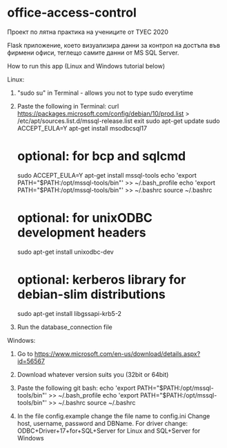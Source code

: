 # office-access-control
Проект по лятна практика на учениците от ТУЕС 2020

Flask приложение, което визуализира данни за контрол на достъпа във фирмени офиси, теглещо самите данни от MS SQL Server.

How to run this app (Linux and Windows tutorial below)

Linux:

1. "sudo su" in Terminal - allows you not to type sudo everytime

2. Paste the following in Terminal:
	curl https://packages.microsoft.com/config/debian/10/prod.list > /etc/apt/sources.list.d/mssql-release.list
	exit
	sudo apt-get update
	sudo ACCEPT_EULA=Y apt-get install msodbcsql17
	# optional: for bcp and sqlcmd
	sudo ACCEPT_EULA=Y apt-get install mssql-tools
	echo 'export PATH="$PATH:/opt/mssql-tools/bin"' >> ~/.bash_profile
	echo 'export PATH="$PATH:/opt/mssql-tools/bin"' >> ~/.bashrc
	source ~/.bashrc
	# optional: for unixODBC development headers
	sudo apt-get install unixodbc-dev
	# optional: kerberos library for debian-slim distributions
	sudo apt-get install libgssapi-krb5-2

3. Run the database_connection file

Windows:

1. Go to https://www.microsoft.com/en-us/download/details.aspx?id=56567
2. Download whatever version suits you (32bit or 64bit)
3. Paste the following git bash:
	echo 'export PATH="$PATH:/opt/mssql-tools/bin"' >> ~/.bash_profile
	echo 'export PATH="$PATH:/opt/mssql-tools/bin"' >> ~/.bashrc
	source ~/.bashrc

4. In the file config.example change the file name to config.ini
	Change host, username, password and DBName.
	For driver change:
	ODBC+Driver+17+for+SQL+Server for Linux
	and
	SQL+Server for Windows 
	
	
